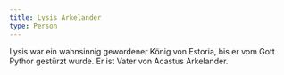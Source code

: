 ```yaml
---
title: Lysis Arkelander
type: Person
---
```


Lysis war ein wahnsinnig gewordener König von Estoria, bis er vom Gott Pythor gestürzt wurde. Er ist Vater von Acastus Arkelander.

